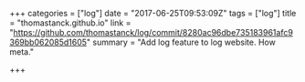 +++
categories = ["log"]
date = "2017-06-25T09:53:09Z"
tags = ["log"]
title = "thomastanck.github.io"
link = "https://github.com/thomastanck/log/commit/8280ac96dbe735183961afc9369bb062085d1605"
summary = "Add log feature to log website. How meta."

+++
